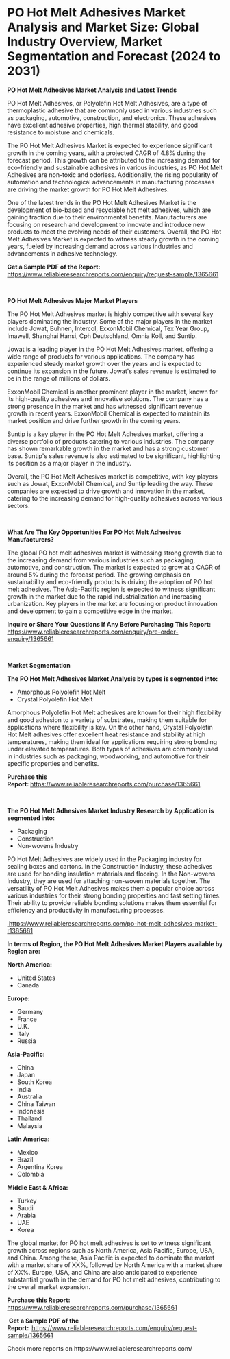 <p><h1>PO Hot Melt Adhesives Market Analysis and Market Size: Global Industry Overview, Market Segmentation and Forecast (2024 to 2031)</h1></p><p><strong>PO Hot Melt Adhesives Market Analysis and Latest Trends</strong></p>
<p><p>PO Hot Melt Adhesives, or Polyolefin Hot Melt Adhesives, are a type of thermoplastic adhesive that are commonly used in various industries such as packaging, automotive, construction, and electronics. These adhesives have excellent adhesive properties, high thermal stability, and good resistance to moisture and chemicals.</p><p>The PO Hot Melt Adhesives Market is expected to experience significant growth in the coming years, with a projected CAGR of 4.8% during the forecast period. This growth can be attributed to the increasing demand for eco-friendly and sustainable adhesives in various industries, as PO Hot Melt Adhesives are non-toxic and odorless. Additionally, the rising popularity of automation and technological advancements in manufacturing processes are driving the market growth for PO Hot Melt Adhesives.</p><p>One of the latest trends in the PO Hot Melt Adhesives Market is the development of bio-based and recyclable hot melt adhesives, which are gaining traction due to their environmental benefits. Manufacturers are focusing on research and development to innovate and introduce new products to meet the evolving needs of their customers. Overall, the PO Hot Melt Adhesives Market is expected to witness steady growth in the coming years, fueled by increasing demand across various industries and advancements in adhesive technology.</p></p>
<p><strong>Get a Sample PDF of the Report:&nbsp;</strong> <a href="https://www.reliableresearchreports.com/enquiry/request-sample/1365661">https://www.reliableresearchreports.com/enquiry/request-sample/1365661</a></p>
<p>&nbsp;</p>
<p><strong>PO Hot Melt Adhesives Major Market Players</strong></p>
<p><p>The PO Hot Melt Adhesives market is highly competitive with several key players dominating the industry. Some of the major players in the market include Jowat, Buhnen, Intercol, ExxonMobil Chemical, Tex Year Group, Imawell, Shanghai Hansi, Cph Deutschland, Omnia Koll, and Suntip.</p><p>Jowat is a leading player in the PO Hot Melt Adhesives market, offering a wide range of products for various applications. The company has experienced steady market growth over the years and is expected to continue its expansion in the future. Jowat's sales revenue is estimated to be in the range of millions of dollars.</p><p>ExxonMobil Chemical is another prominent player in the market, known for its high-quality adhesives and innovative solutions. The company has a strong presence in the market and has witnessed significant revenue growth in recent years. ExxonMobil Chemical is expected to maintain its market position and drive further growth in the coming years.</p><p>Suntip is a key player in the PO Hot Melt Adhesives market, offering a diverse portfolio of products catering to various industries. The company has shown remarkable growth in the market and has a strong customer base. Suntip's sales revenue is also estimated to be significant, highlighting its position as a major player in the industry.</p><p>Overall, the PO Hot Melt Adhesives market is competitive, with key players such as Jowat, ExxonMobil Chemical, and Suntip leading the way. These companies are expected to drive growth and innovation in the market, catering to the increasing demand for high-quality adhesives across various sectors.</p></p>
<p>&nbsp;</p>
<p><strong>What Are The Key Opportunities For PO Hot Melt Adhesives Manufacturers?</strong></p>
<p><p>The global PO hot melt adhesives market is witnessing strong growth due to the increasing demand from various industries such as packaging, automotive, and construction. The market is expected to grow at a CAGR of around 5% during the forecast period. The growing emphasis on sustainability and eco-friendly products is driving the adoption of PO hot melt adhesives. The Asia-Pacific region is expected to witness significant growth in the market due to the rapid industrialization and increasing urbanization. Key players in the market are focusing on product innovation and development to gain a competitive edge in the market.</p></p>
<p><strong>Inquire or Share Your Questions If Any Before Purchasing This Report:</strong> <a href="https://www.reliableresearchreports.com/enquiry/pre-order-enquiry/1365661">https://www.reliableresearchreports.com/enquiry/pre-order-enquiry/1365661</a></p>
<p>&nbsp;</p>
<p><strong>Market Segmentation</strong></p>
<p><strong>The PO Hot Melt Adhesives Market Analysis by types is segmented into:</strong></p>
<p><ul><li>Amorphous Polyolefin Hot Melt</li><li>Crystal Polyolefin Hot Melt</li></ul></p>
<p><p>Amorphous Polyolefin Hot Melt adhesives are known for their high flexibility and good adhesion to a variety of substrates, making them suitable for applications where flexibility is key. On the other hand, Crystal Polyolefin Hot Melt adhesives offer excellent heat resistance and stability at high temperatures, making them ideal for applications requiring strong bonding under elevated temperatures. Both types of adhesives are commonly used in industries such as packaging, woodworking, and automotive for their specific properties and benefits.</p></p>
<p><strong>Purchase this Report:&nbsp;</strong><a href="https://www.reliableresearchreports.com/purchase/1365661">https://www.reliableresearchreports.com/purchase/1365661</a></p>
<p>&nbsp;</p>
<p><strong>The PO Hot Melt Adhesives Market Industry Research by Application is segmented into:</strong></p>
<p><ul><li>Packaging</li><li>Construction</li><li>Non-wovens Industry</li></ul></p>
<p><p>PO Hot Melt Adhesives are widely used in the Packaging industry for sealing boxes and cartons. In the Construction industry, these adhesives are used for bonding insulation materials and flooring. In the Non-wovens Industry, they are used for attaching non-woven materials together. The versatility of PO Hot Melt Adhesives makes them a popular choice across various industries for their strong bonding properties and fast setting times. Their ability to provide reliable bonding solutions makes them essential for efficiency and productivity in manufacturing processes.</p></p>
<p><a href="https://www.reliableresearchreports.com/po-hot-melt-adhesives-market-r1365661">&nbsp;https://www.reliableresearchreports.com/po-hot-melt-adhesives-market-r1365661</a></p>
<p><strong>In terms of Region, the PO Hot Melt Adhesives Market Players available by Region are:</strong></p>
<p>
    <p> <strong> North America: </strong>
        <ul>
            <li>United States</li>
            <li>Canada</li>
        </ul>
        </p> 
    <p> <strong> Europe: </strong>
        <ul>
            <li>Germany</li>
            <li>France</li>
            <li>U.K.</li>
            <li>Italy</li>
            <li>Russia</li>
        </ul>
        </p> 
    <p> <strong> Asia-Pacific: </strong>
        <ul>
            <li>China</li>
            <li>Japan</li>
            <li>South Korea</li>
            <li>India</li>
            <li>Australia</li>
            <li>China Taiwan</li>
            <li>Indonesia</li>
            <li>Thailand</li>
            <li>Malaysia</li>
        </ul>
        </p> 
    <p> <strong> Latin America: </strong>
        <ul>
            <li>Mexico</li>
            <li>Brazil</li>
            <li>Argentina Korea</li>
            <li>Colombia</li>
        </ul>
        </p> 
    <p> <strong> Middle East & Africa: </strong>
        <ul>
            <li>Turkey</li>
            <li>Saudi</li>
            <li>Arabia</li>
            <li>UAE</li>
            <li>Korea</li>
        </ul>
    </p>
    </p>
<p><p>The global market for PO hot melt adhesives is set to witness significant growth across regions such as North America, Asia Pacific, Europe, USA, and China. Among these, Asia Pacific is expected to dominate the market with a market share of XX%, followed by North America with a market share of XX%. Europe, USA, and China are also anticipated to experience substantial growth in the demand for PO hot melt adhesives, contributing to the overall market expansion.</p></p>
<p><strong>Purchase this Report: </strong><a href="https://www.reliableresearchreports.com/purchase/1365661">https://www.reliableresearchreports.com/purchase/1365661</a></p>
<p>&nbsp;<strong>Get a Sample PDF of the Report:&nbsp;&nbsp;</strong><a href="https://www.reliableresearchreports.com/enquiry/request-sample/1365661">https://www.reliableresearchreports.com/enquiry/request-sample/1365661</a></p>
<p><strong></strong></p>
<p>Check more reports on https://www.reliableresearchreports.com/</p>